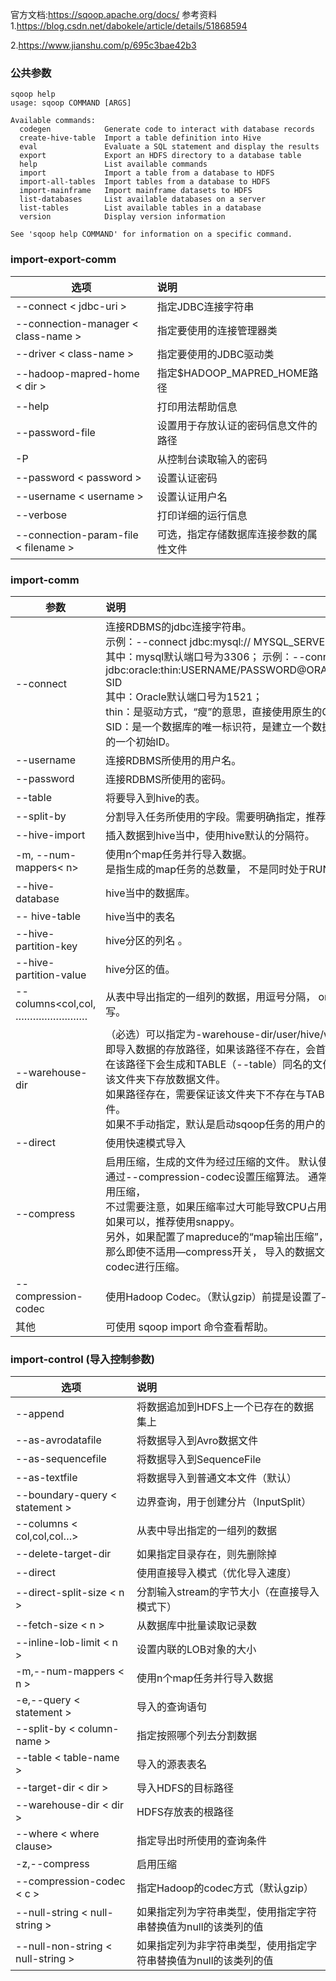 官方文档:https://sqoop.apache.org/docs/
参考资料
1.https://blog.csdn.net/dabokele/article/details/51868594

2.<https://www.jianshu.com/p/695c3bae42b3>

### 公共参数

<div id='publicParams'></div>

```shell
sqoop help
usage: sqoop COMMAND [ARGS]

Available commands:
  codegen            Generate code to interact with database records
  create-hive-table  Import a table definition into Hive
  eval               Evaluate a SQL statement and display the results
  export             Export an HDFS directory to a database table
  help               List available commands
  import             Import a table from a database to HDFS
  import-all-tables  Import tables from a database to HDFS
  import-mainframe   Import mainframe datasets to HDFS
  list-databases     List available databases on a server
  list-tables        List available tables in a database
  version            Display version information

See 'sqoop help COMMAND' for information on a specific command.
```





###  import-export-comm

<div id="import-comm"></div>



| 选项                                 | 说明                                   |
| ------------------------------------ | :------------------------------------- |
| --connect < jdbc-uri >               | 指定JDBC连接字符串                     |
| --connection-manager < class-name >  | 指定要使用的连接管理器类               |
| --driver < class-name >              | 指定要使用的JDBC驱动类                 |
| --hadoop-mapred-home < dir >         | 指定$HADOOP_MAPRED_HOME路径            |
| --help                               | 打印用法帮助信息                       |
| --password-file                      | 设置用于存放认证的密码信息文件的路径   |
| -P                                   | 从控制台读取输入的密码                 |
| --password < password >              | 设置认证密码                           |
| --username < username >              | 设置认证用户名                         |
| --verbose                            | 打印详细的运行信息                     |
| --connection-param-file < filename > | 可选，指定存储数据库连接参数的属性文件 |



### import-comm



| 参数                             | 说明                                                         |
| -------------------------------- | :----------------------------------------------------------- |
| --connect                        | 连接RDBMS的jdbc连接字符串。<br /> 示例：--connect     jdbc:mysql:// MYSQL_SERVER: PORT / DBNAME <br />其中：mysql默认端口号为3306； 示例：--connect jdbc:oracle:thin:USERNAME/PASSWORD@ORACLE_SERVER:PORT: SID<br /> 其中：Oracle默认端口号为1521；<br /> thin：是驱动方式，“瘦”的意思，直接使用原生的Oracle JDBC驱动；<br /> SID：是一个数据库的唯一标识符，是建立一个数据库时系统自动赋予的一个初始ID。 |
| --username                       | 连接RDBMS所使用的用户名。                                    |
| --password                       | 连接RDBMS所使用的密码。                                      |
| --table                          | 将要导入到hive的表。                                         |
| --split-by                       | 分割导入任务所使用的字段。需要明确指定，推荐使用主键。       |
| --hive-import                    | 插入数据到hive当中，使用hive默认的分隔符。                   |
| -m, --num-mappers< n>            | 使用n个map任务并行导入数据。<br />是指生成的map任务的总数量， 不是同时处于RUNNING状态的数量。 |
| --hive-database                  | hive当中的数据库。                                           |
| -- hive-table                    | hive当中的表名                                               |
| --hive-partition-key             | hive分区的列名 。                                            |
| --hive-partition-value           | hive分区的值。                                               |
| --columns<col,col,     ……………………. | 从表中导出指定的一组列的数据，用逗号分隔， oracle中列名需要大写。 |
| --warehouse-dir                  | （必选）可以指定为-warehouse-dir/user/hive/warehouse/ <br />即导入数据的存放路径，如果该路径不存在，会首先创建。<br /> 在该路径下会生成和TABLE（--table）同名的文件夹，<br />该文件夹下存放数据文件。 <br />如果路径存在，需要保证该文件夹下不存在与TABLE(--table)同名文件。<br /> 如果不手动指定，默认是启动sqoop任务的用户的home目录。 |
| --direct                         | 使用快速模式导入                                             |
| --compress                       | 启用压缩，生成的文件为经过压缩的文件。 默认使用GZIP算法。<br /> 通过--compression-codec设置压缩算法。 通常当空间不够时可以使用压缩，<br />不过需要注意，如果压缩率过大可能导致CPU占用过高。 <br />如果可以，推荐使用snappy。 <br />另外，如果配置了mapreduce的“map输出压缩”， <br />那么即使不适用—compress开关， 导入的数据文件也会使用对应的codec进行压缩。 |
| --compression-codec              | 使用Hadoop Codec。（默认gzip）前提是设置了—cpmpress。        |
| 其他                             | 可使用 sqoop import 命令查看帮助。                           |



### import-control (导入控制参数)

<div id="import-control"></div>

| 选项                              | 说明                                                         |
| --------------------------------- | :----------------------------------------------------------- |
| --append                          | 将数据追加到HDFS上一个已存在的数据集上                       |
| --as-avrodatafile                 | 将数据导入到Avro数据文件                                     |
| --as-sequencefile                 | 将数据导入到SequenceFile                                     |
| --as-textfile                     | 将数据导入到普通文本文件（默认）                             |
| --boundary-query < statement >    | 边界查询，用于创建分片（InputSplit）                         |
| --columns < col,col,col…>         | 从表中导出指定的一组列的数据                                 |
| --delete-target-dir               | 如果指定目录存在，则先删除掉                                 |
| --direct                          | 使用直接导入模式（优化导入速度）                             |
| --direct-split-size < n >         | 分割输入stream的字节大小（在直接导入模式下）                 |
| --fetch-size < n >                | 从数据库中批量读取记录数                                     |
| --inline-lob-limit < n >          | 设置内联的LOB对象的大小                                      |
| -m,--num-mappers < n >            | 使用n个map任务并行导入数据                                   |
| -e,--query < statement >          | 导入的查询语句                                               |
| --split-by < column-name >        | 指定按照哪个列去分割数据                                     |
| --table < table-name >            | 导入的源表表名                                               |
| --target-dir < dir >              | 导入HDFS的目标路径                                           |
| --warehouse-dir < dir >           | HDFS存放表的根路径                                           |
| --where < where clause>           | 指定导出时所使用的查询条件                                   |
| -z,--compress                     | 启用压缩                                                     |
| --compression-codec < c >         | 指定Hadoop的codec方式（默认gzip）                            |
| --null-string < null-string >     | 如果指定列为字符串类型，使用指定字符串替换值为null的该类列的值 |
| --null-non-string < null-string > | 如果指定列为非字符串类型，使用指定字符串替换值为null的该类列的值 |





